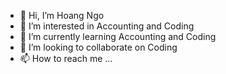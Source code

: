 - 👋 Hi, I’m Hoang Ngo
- 👀 I’m interested in Accounting and Coding
- 🌱 I’m currently learning Accounting and Coding
- 💞️ I’m looking to collaborate on Coding
- 📫 How to reach me ...

<!---
hoangngo24/hoangngo24 is a ✨ special ✨ repository because its `README.md` (this file) appears on your GitHub profile.
You can click the Preview link to take a look at your changes.
--->
